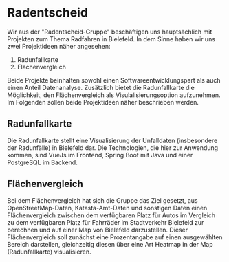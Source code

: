 # Radentscheid
Wir aus der "Radentscheid-Gruppe" beschäftigen uns hauptsächlich mit Projekten zum Thema Radfahren in Bielefeld. 
In dem Sinne haben wir uns zwei Projektideen näher angesehen: 

1. Radunfallkarte
2. Flächenvergleich

Beide Projekte beinhalten sowohl einen Softwareentwicklungspart als auch einen Anteil Datenanalyse. Zusätzlich bietet die Radunfallkarte die Möglichkeit, den Flächenvergleich als Visulalisierungsoption aufzunehmen. Im Folgenden sollen beide Projektideen näher beschrieben werden.

## Radunfallkarte
Die Radunfallkarte stellt eine Visualisierung der Unfalldaten (insbesondere der Radunfälle) in Bielefeld dar. Die Technologien, die hier zur Anwendung kommen, sind VueJs im Frontend, Spring Boot mit Java und einer PostgreSQL im Backend.

## Flächenvergleich
Bei dem Flächenvergleich hat sich die Gruppe das Ziel gesetzt, aus OpenStreetMap-Daten, Katasta-Amt-Daten und sonstigen Daten einen Flächenvergleich zwischen dem verfügbaren Platz für Autos im Vergleich zu dem verfügbaren Platz für Fahrräder im Stadtverkehr Bielefeld zur berechnen und auf einer Map von Bielefeld darzustellen. Dieser Flächenvergleich soll zunächst eine Prozentangabe auf einen ausgewählten Bereich darstellen, gleichzeitig diesen über eine Art Heatmap in der Map (Radunfallkarte) visualisieren. 
